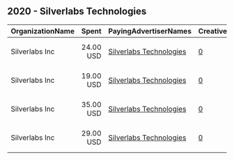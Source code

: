 ## 2020 - Silverlabs Technologies 
|OrganizationName|Spent|PayingAdvertiserNames|CreativeUrls|Impressions|Genders|AgeBrackets|CountryCodes|BillingAddresses|CandidateBallotInformation|
|:---|---:|:---|:---|---:|:---|:---|:---|:---|:---|
|Silverlabs Inc|24.00 USD|[Silverlabs Technologies](2020/Silverlabs_Technologies.md)|[0](https://www.snap.com/political-ads/asset/10893ac123672808e4c8aca8076d353f5c9c3443c5cf3413614fbb28f3eb23cc?mediaType=mov)|25,672|MALE|16-35|united states|"2020 Wendover Ln,San Jose,95121,US"||
|Silverlabs Inc|19.00 USD|[Silverlabs Technologies](2020/Silverlabs_Technologies.md)|[0](https://www.snap.com/political-ads/asset/d95bd0218ce990b3d2efca6455ebda53cb15ba208cd096b7798db42b1c189337?mediaType=mov)|18,813|FEMALE|16-35|united states|"2020 Wendover Ln,San Jose,95121,US"||
|Silverlabs Inc|35.00 USD|[Silverlabs Technologies](2020/Silverlabs_Technologies.md)|[0](https://www.snap.com/political-ads/asset/10893ac123672808e4c8aca8076d353f5c9c3443c5cf3413614fbb28f3eb23cc?mediaType=mov)|35,931|FEMALE|16-35|united states|"2020 Wendover Ln,San Jose,95121,US"||
|Silverlabs Inc|29.00 USD|[Silverlabs Technologies](2020/Silverlabs_Technologies.md)|[0](https://www.snap.com/political-ads/asset/d95bd0218ce990b3d2efca6455ebda53cb15ba208cd096b7798db42b1c189337?mediaType=mov)|28,533|MALE|16-35|united states|"2020 Wendover Ln,San Jose,95121,US"||
